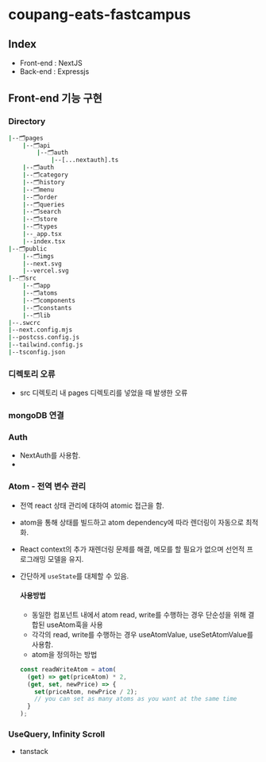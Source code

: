 # coupang-eats-fastcampus

## Index

- Front-end : NextJS
- Back-end : Expressjs

## Front-end 기능 구현

### Directory

```bash
|--🗂️pages
    |--🗂️api
        |--🗂️auth
            |--[...nextauth].ts
    |--🗂️auth
    |--🗂️category
    |--🗂️history
    |--🗂️menu
    |--🗂️order
    |--🗂️queries
    |--🗂️search
    |--🗂️store
    |--🗂️types
    |--_app.tsx
    |--index.tsx
|--🗂️public
    |--🗂️imgs
    |--next.svg
    |--vercel.svg
|--🗂️src
    |--🗂️app
    |--🗂️atoms
    |--🗂️components
    |--🗂️constants
    |--🗂️lib
|--.swcrc
|--next.config.mjs
|--postcss.config.js
|--tailwind.config.js
|--tsconfig.json

```

### 디렉토리 오류

- src 디렉토리 내 pages 디렉토리를 넣었을 때 발생한 오류

### mongoDB 연결

### Auth

- NextAuth를 사용함.
-

### Atom - 전역 변수 관리

- 전역 react 상태 관리에 대하여 atomic 접근을 함.
- atom을 통해 상태를 빌드하고 atom dependency에 따라 렌더링이 자동으로 최적화.
- React context의 추가 재렌더링 문제를 해결, 메모를 할 필요가 없으며 선언적 프로그래밍 모델을 유지.
- 간단하게 `useState`를 대체할 수 있음.

  #### 사용방법

  - 동일한 컴포넌트 내에서 atom read, write를 수행하는 경우 단순성을 위해 결합된 useAtom훅을 사용
  - 각각의 read, write를 수행하는 경우 useAtomValue, useSetAtomValue를 사용함.
  - atom을 정의하는 방법

  ```javascript
  const readWriteAtom = atom(
    (get) => get(priceAtom) * 2,
    (get, set, newPrice) => {
      set(priceAtom, newPrice / 2);
      // you can set as many atoms as you want at the same time
    }
  );
  ```

### UseQuery, Infinity Scroll

- tanstack
